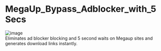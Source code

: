 # MegaUp_Bypass_Adblocker_with_5Secs
![image](https://github.com/pgh268400/MegaUp_Bypass_Adblocker_with_5Secs/assets/31213158/2322e4d6-0b0d-4c76-9837-8b866086d257)  
Eliminates ad blocker blocking and 5 second waits on Megaup sites and generates download links instantly.
